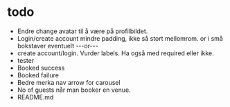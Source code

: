# todo
* Endre change avatar til å være på profilbildet. 
* Login/create account mindre padding, ikke så stort mellomrom. or i små bokstaver eventuelt ---or---
* create account/login. Vurder labels. Ha også med required eller ikke. 
* tester
* Booked success
* Booked failure
* Bedre merka nav arrow for carousel
* No of guests når man booker en venue. 
* README.md

